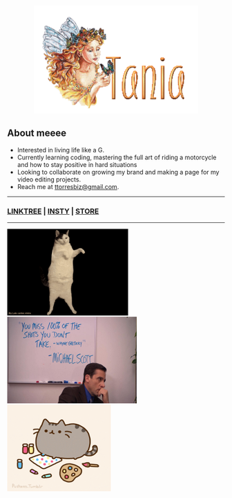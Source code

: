 <p align="center">
  <img width="380" height="250" src="name-graphics-tania-882855.gif">
</p>

## About meeee ##
- Interested in living life like a G.
- Currently learning coding, mastering the full art of riding a motorcycle and how to stay positive in hard situations 
- Looking to collaborate on growing my brand and making a page for my video editing projects.
- Reach me at ttorresbiz@gmail.com.

-----------------------
### [LINKTREE](https://linktr.ee/helloitstania) | [INSTY](https://instagram.com/myfriendtania) | [STORE](https://feelyclub.com) ### 
-----------------------

<img src="./cat-wink.gif" width="280" height="200"> <img src="./michael-scott.png" width="300" height="200"> <img src="giphy.gif" width="240" height="200">


<!----------------------------------------- COMMENTED OUT ITEMS ------------------------------------->

<!---- ![cat_wink](./cat-wink.gif) ---->

<!--- ![michael scott](./michael-scott.png) --->

<!---
myfriendtania/myfriendtania is a ✨ special ✨ repository because its my `README.md` (this file) appears on your GitHub profile.
You can click the Preview link to take a look at your changes.
--->
